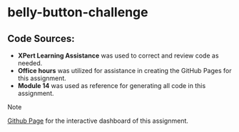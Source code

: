 # belly-button-challenge

## Code Sources:

- **XPert Learning Assistance** was used to correct and review code as needed.
- **Office hours** was utilized for assistance in creating the GitHub Pages for this assignment.
- **Module 14** was used as reference for generating all code in this assignment.

>[!NOTE] 
>[Github Page](https://jvwastaken.github.io/belly-button-challenge/) for the interactive dashboard of this assignment.